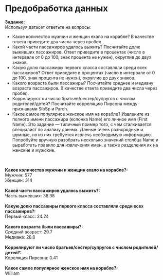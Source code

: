# Предобработка данных
**Задание:**<br>
Используя датасет ответьте на вопросы:
- Какое количество мужчин и женщин ехало на корабле? В качестве ответа приведите два числа через пробел.
- Какой части пассажиров удалось выжить? Посчитайте долю выживших пассажиров. Ответ приведите в процентах (число в интервале от 0 до 100, знак процента не нужен), округлив до двух знаков.
- Какую долю пассажиры первого класса составляли среди всех пассажиров? Ответ приведите в процентах (число в интервале от 0 до 100, знак процента не нужен), округлив до двух знаков.
- Какого возраста были пассажиры? Посчитайте среднее и медиану возраста пассажиров. В качестве ответа приведите два числа через пробел.
- Коррелируют ли число братьев/сестер/супругов с числом родителей/детей? Посчитайте корреляцию Пирсона между признаками SibSp и Parch.
- Какое самое популярное женское имя на корабле? Извлеките из полного имени пассажира (колонка Name) его личное имя (First Name). Это задание — типичный пример того, с чем сталкивается специалист по анализу данных. Данные очень разнородные и шумные, но из них требуется извлечь необходимую информацию. Попробуйте вручную разобрать несколько значений столбца Name и выработать правило для извлечения имен, а также разделения их на женские и мужские.

<br><br>
**Какое количество мужчин и женщин ехало на корабле?:**<br>
Мужчин: 577<br>Женщин: 314<br><br>
**Какой части пассажиров удалось выжить?:**<br>
Часть выжевших: 38.38<br><br>
**Какую долю пассажиры первого класса составляли среди всех пассажиров?:**<br>
Первый класс: 24.24<br><br>
**Какого возраста были пассажиры?:**<br>
Средний возраст: 29.7<br>Медиана: 28.0<br><br>
**Коррелируют ли число братьев/сестер/супругов с числом родителей/детей?:**<br>
Кореляция Пирсона: 0.41<br><br>
**Какое самое популярное женское имя на корабле?:**<br>
William<br><br>